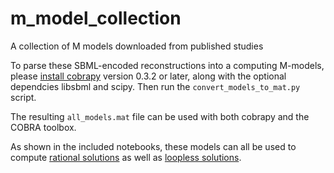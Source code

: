 m_model_collection
==================

A collection of M models downloaded from published studies

To parse these SBML-encoded reconstructions into a computing M-models, please
[install cobrapy](https://github.com/opencobra/cobrapy/blob/master/INSTALL.md)
version 0.3.2 or later, along with the optional dependcies libsbml and scipy.
Then run the ```convert_models_to_mat.py``` script.

The resulting ```all_models.mat``` file can be used with both cobrapy and the
COBRA toolbox.

As shown in the included notebooks, these models can all be used to compute
[rational solutions](http://nbviewer.ipython.org/github/opencobra/m_model_collection/blob/master/exact_solving_models.ipynb)
as well as [loopless solutions](http://nbviewer.ipython.org/github/opencobra/m_model_collection/blob/master/loopless_m_models.ipynb).
